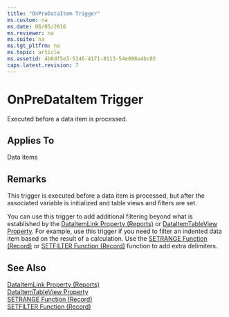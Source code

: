 ```yaml
---
title: "OnPreDataItem Trigger"
ms.custom: na
ms.date: 06/05/2016
ms.reviewer: na
ms.suite: na
ms.tgt_pltfrm: na
ms.topic: article
ms.assetid: 4b6df5e3-5346-4171-8113-54e098e4bc02
caps.latest.revision: 7
---
```

# OnPreDataItem Trigger
Executed before a data item is processed.  
  
## Applies To  
 Data items  
  
## Remarks  
 This trigger is executed before a data item is processed, but after the associated variable is initialized and table views and filters are set.  
  
 You can use this trigger to add additional filtering beyond what is established by the [DataItemLink Property \(Reports\)](../dynamics-nav/DataItemLink-Property--Reports-.md) or [DataItemTableView Property](../dynamics-nav/DataItemTableView-Property.md). For example, use this trigger if you need to filter an indented data item based on the result of a calculation. Use the [SETRANGE Function \(Record\)](../dynamics-nav/SETRANGE-Function--Record-.md) or [SETFILTER Function \(Record\)](../dynamics-nav/SETFILTER-Function--Record-.md) function to add extra delimiters.  
  
## See Also  
 [DataItemLink Property \(Reports\)](../dynamics-nav/DataItemLink-Property--Reports-.md)   
 [DataItemTableView Property](../dynamics-nav/DataItemTableView-Property.md)   
 [SETRANGE Function \(Record\)](../dynamics-nav/SETRANGE-Function--Record-.md)   
 [SETFILTER Function \(Record\)](../dynamics-nav/SETFILTER-Function--Record-.md)
